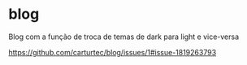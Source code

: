 # blog
Blog com a função de troca de temas de dark para light e vice-versa

https://github.com/carturtec/blog/issues/1#issue-1819263793
